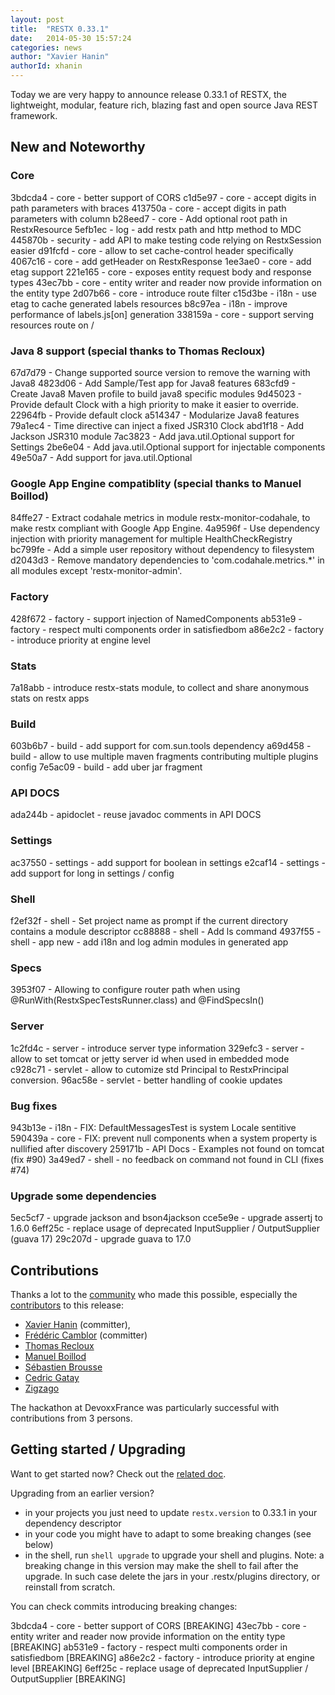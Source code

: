```yaml
---
layout: post
title:  "RESTX 0.33.1"
date:   2014-05-30 15:57:24
categories: news
author: "Xavier Hanin"
authorId: xhanin
---
```



Today we are very happy to announce release 0.33.1 of RESTX, the lightweight, modular, feature rich, blazing fast and open source Java REST framework.

## New and Noteworthy

### Core

3bdcda4 - core - better support of CORS
c1d5e97 - core - accept digits in path parameters with braces
413750a - core - accept digits in path parameters with column
b28eed7 - core - Add optional root path in RestxResource
5efb1ec - log - add restx path and http method to MDC
445870b - security - add API to make testing code relying on RestxSession easier
d91fcfd - core - allow to set cache-control header specifically
4067c16 - core - add getHeader on RestxResponse
1ee3ae0 - core - add etag support
221e165 - core - exposes entity request body and response types
43ec7bb - core - entity writer and reader now provide information on the entity type
2d07b66 - core - introduce route filter
c15d3be - i18n - use etag to cache generated labels resources
b8c97ea - i18n - improve performance of labels.js[on] generation
338159a - core - support serving resources route on /

### Java 8 support (special thanks to Thomas Recloux)

67d7d79 - Change supported source version to remove the warning with Java8
4823d06 - Add Sample/Test app for Java8 features
683cfd9 - Create Java8 Maven profile to build java8 specific modules
9d45023 - Provide default Clock with a high priority to make it easier to override.
22964fb - Provide default clock
a514347 - Modularize Java8 features
79a1ec4 - Time directive can inject a fixed JSR310 Clock
abd1f18 - Add Jackson JSR310 module
7ac3823 - Add java.util.Optional support for Settings
2be6e04 - Add java.util.Optional support for injectable components
49e50a7 - Add support for java.util.Optional

### Google App Engine compatiblity (special thanks to Manuel Boillod)

84ffe27 - Extract codahale metrics in module restx-monitor-codahale, to make restx compliant with Google App Engine.
4a9596f - Use dependency injection with priority management for multiple HealthCheckRegistry
bc799fe - Add a simple user repository without dependency to filesystem
d2043d3 - Remove mandatory dependencies to 'com.codahale.metrics.*' in all modules except 'restx-monitor-admin'.

### Factory

428f672 - factory - support injection of NamedComponents
ab531e9 - factory - respect multi components order in satisfiedbom
a86e2c2 - factory - introduce priority at engine level

### Stats

7a18abb - introduce restx-stats module, to collect and share anonymous stats on restx apps

### Build

603b6b7 - build - add support for com.sun.tools dependency
a69d458 - build - allow to use multiple maven fragments contributing multiple plugins config
7e5ac09 - build - add uber jar fragment

### API DOCS

ada244b - apidoclet - reuse javadoc comments in API DOCS

### Settings

ac37550 - settings - add support for boolean in settings
e2caf14 - settings - add support for long in settings / config

### Shell

f2ef32f - shell - Set project name as prompt if the current directory contains a module descriptor
cc88888 - shell - Add ls command
4937f55 - shell - app new - add i18n and log admin modules in generated app

### Specs

3953f07 - Allowing to configure router path when using @RunWith(RestxSpecTestsRunner.class) and @FindSpecsIn()

### Server

1c2fd4c - server - introduce server type information
329efc3 - server - allow to set tomcat or jetty server id when used in embedded mode
c928c71 - servlet - allow to cutomize std Principal to RestxPrincipal conversion.
96ac58e - servlet - better handling of cookie updates

### Bug fixes

943b13e - i18n - FIX: DefaultMessagesTest is system Locale sentitive
590439a - core - FIX: prevent null components when a system property is nullified after discovery
259171b - API Docs - Examples not found on tomcat (fix #90)
3a49ed7 - shell - no feedback on command not found in CLI (fixes #74)

### Upgrade some dependencies

5ec5cf7 - upgrade jackson and bson4jackson
cce5e9e - upgrade assertj to 1.6.0
6eff25c - replace usage of deprecated InputSupplier / OutputSupplier (guava 17)
29c207d - upgrade guava to 17.0

## Contributions

Thanks a lot to the [community](/community/) who made this possible, especially the [contributors](https://github.com/restx/restx/graphs/contributors) to this release:

- [Xavier Hanin](https://github.com/restx/restx/commits?author=xhanin) (committer),
- [Frédéric Camblor](https://github.com/restx/restx/commits?author=fcamblor) (committer)
- [Thomas Recloux](https://github.com/restx/restx/commits?author=trecloux)
- [Manuel Boillod](https://github.com/restx/restx/commits?author=boillodmanuel)
- [Sébastien Brousse](https://github.com/restx/restx/commits?author=sebbrousse)
- [Cedric Gatay](https://github.com/restx/restx/commits?author=CedricGatay)
- [Zigzago](https://github.com/restx/restx/commits?author=zigzago)

The hackathon at DevoxxFrance was particularly successful with contributions from 3 persons.

## Getting started / Upgrading

Want to get started now? Check out the [related doc](/docs/getting-started.html).


Upgrading from an earlier version?

- in your projects you just need to update `restx.version` to 0.33.1 in your dependency descriptor
- in your code you might have to adapt to some breaking changes (see below)
- in the shell, run `shell upgrade` to upgrade your shell and plugins. Note: a breaking change in this version may make the shell to fail after the upgrade. In such case delete the jars in your .restx/plugins directory, or reinstall from scratch.


You can check commits introducing breaking changes:

3bdcda4 - core - better support of CORS [BREAKING]
43ec7bb - core - entity writer and reader now provide information on the entity type [BREAKING]
ab531e9 - factory - respect multi components order in satisfiedbom [BREAKING]
a86e2c2 - factory - introduce priority at engine level [BREAKING]
6eff25c - replace usage of deprecated InputSupplier / OutputSupplier [BREAKING]
